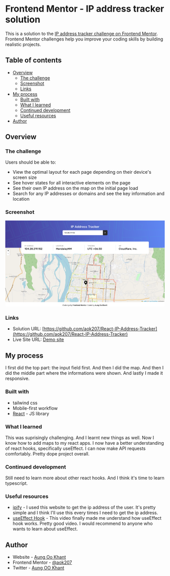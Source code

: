 # Frontend Mentor - IP address tracker solution

This is a solution to the [IP address tracker challenge on Frontend Mentor](https://www.frontendmentor.io/challenges/ip-address-tracker-I8-0yYAH0). Frontend Mentor challenges help you improve your coding skills by building realistic projects. 

## Table of contents

- [Overview](#overview)
  - [The challenge](#the-challenge)
  - [Screenshot](#screenshot)
  - [Links](#links)
- [My process](#my-process)
  - [Built with](#built-with)
  - [What I learned](#what-i-learned)
  - [Continued development](#continued-development)
  - [Useful resources](#useful-resources)
- [Author](#author)

## Overview

### The challenge

Users should be able to:

- View the optimal layout for each page depending on their device's screen size
- See hover states for all interactive elements on the page
- See their own IP address on the map on the initial page load
- Search for any IP addresses or domains and see the key information and location

### Screenshot

![](./public/images/Screenshot.png)

### Links

- Solution URL: [https://github.com/aok207/React-IP-Address-Tracker](https://github.com/aok207/React-IP-Address-Tracker)
- Live Site URL: [Demo site](https://react-ip-address-tracker-deploy-aok207s-projects.vercel.app/)

## My process
I first did the top part: the input field first. And then I did the map. And then I did the middle part where the informations were shown. And lastly I made it responsive. 

### Built with

- tailwind css
- Mobile-first workflow
- [React](https://reactjs.org/) - JS library

### What I learned

This was suprisingly challenging. And I learnt new things as well. Now I know how to add maps to my react apps. I now have a better understanding of react hooks, specifically useEffect. I can now make API requests comfortably. Pretty dope project overall.

### Continued development

Still need to learn more about other react hooks. And I think it's time to learn typescript.

### Useful resources

- [ipify](https://www.ipify.org) - I used this website to get the ip address of the user. It's pretty simple and I think I'll use this every times I need to get the ip address.
- [useEffect Hook](https://www.youtube.com/watch?v=0ZJgIjIuY7U&list=PLZlA0Gpn_vH8EtggFGERCwMY5u5hOjf-h&index=2&pp=iAQB) - This video finally made me understand how useEffect hook works. Pretty good video. I would recommend to anyone who wants to learn about useEffect.

## Author

- Website - [Aung Oo Khant](https://aungookhant-portfolio.onrender.com/)
- Frontend Mentor - [@aok207](https://www.frontendmentor.io/profile/aok207)
- Twitter - [Aung OO Khant](https://www.facebook.com/aungookhant.aung)
